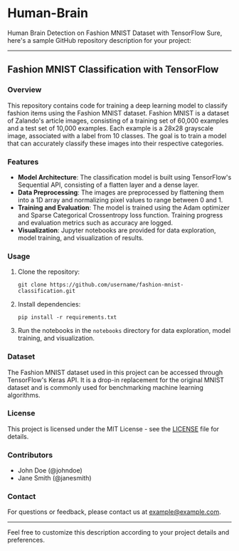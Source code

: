 # Human-Brain
Human Brain Detection on Fashion MNIST Dataset with TensorFlow
Sure, here's a sample GitHub repository description for your project:

---

## Fashion MNIST Classification with TensorFlow

### Overview
This repository contains code for training a deep learning model to classify fashion items using the Fashion MNIST dataset. Fashion MNIST is a dataset of Zalando's article images, consisting of a training set of 60,000 examples and a test set of 10,000 examples. Each example is a 28x28 grayscale image, associated with a label from 10 classes. The goal is to train a model that can accurately classify these images into their respective categories.

### Features
- **Model Architecture**: The classification model is built using TensorFlow's Sequential API, consisting of a flatten layer and a dense layer.
- **Data Preprocessing**: The images are preprocessed by flattening them into a 1D array and normalizing pixel values to range between 0 and 1.
- **Training and Evaluation**: The model is trained using the Adam optimizer and Sparse Categorical Crossentropy loss function. Training progress and evaluation metrics such as accuracy are logged.
- **Visualization**: Jupyter notebooks are provided for data exploration, model training, and visualization of results.

### Usage
1. Clone the repository:
   ```
   git clone https://github.com/username/fashion-mnist-classification.git
   ```
2. Install dependencies:
   ```
   pip install -r requirements.txt
   ```
3. Run the notebooks in the `notebooks` directory for data exploration, model training, and visualization.

### Dataset
The Fashion MNIST dataset used in this project can be accessed through TensorFlow's Keras API. It is a drop-in replacement for the original MNIST dataset and is commonly used for benchmarking machine learning algorithms.

### License
This project is licensed under the MIT License - see the [LICENSE](LICENSE) file for details.

### Contributors
- John Doe (@johndoe)
- Jane Smith (@janesmith)

### Contact
For questions or feedback, please contact us at example@example.com.

--- 

Feel free to customize this description according to your project details and preferences.
